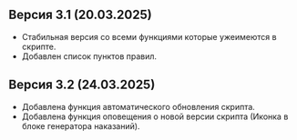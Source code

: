 ## Версия 3.1 (20.03.2025)
- Стабильная версия со всеми функциями которые ужеимеются в скрипте.
- Добавлен список пунктов правил.

## Версия 3.2 (24.03.2025)
- Добавлена функция автоматического обновления скрипта.
- Добавлена функция оповещения о новой версии скрипта (Иконка в блоке генератора наказаний).